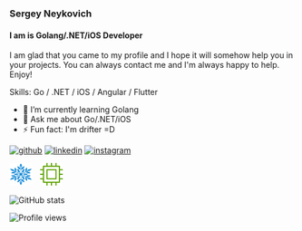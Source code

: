 ### Sergey Neykovich
#### I am is Golang/.NET/iOS Developer

I am glad that you came to my profile and I hope it will somehow help you in your projects. You can always contact me and I'm always happy to help.
Enjoy!

Skills: Go / .NET / iOS / Angular / Flutter

- 🌱 I’m currently learning Golang 
- 💬 Ask me about Go/.NET/iOS 
- ⚡ Fun fact: I'm drifter =D 


[<img src='https://cdn.jsdelivr.net/npm/simple-icons@3.0.1/icons/github.svg' alt='github' height='40'>](https://github.com/sneiko)  [<img src='https://cdn.jsdelivr.net/npm/simple-icons@3.0.1/icons/linkedin.svg' alt='linkedin' height='40'>](https://www.linkedin.com/in/https://www.linkedin.com/in/neiko//)  [<img src='https://cdn.jsdelivr.net/npm/simple-icons@3.0.1/icons/instagram.svg' alt='instagram' height='40'>](https://www.instagram.com/s.neiko/)  

<a href='https://archiveprogram.github.com/'><img src='https://raw.githubusercontent.com/acervenky/animated-github-badges/master/assets/acbadge.gif' width='40' height='40'></a> <a href='https://docs.github.com/en/developers'><img src='https://raw.githubusercontent.com/acervenky/animated-github-badges/master/assets/devbadge.gif' width='40' height='40'></a> 

![GitHub stats](https://github-readme-stats.vercel.app/api?username=sneiko&show_icons=true)  

![Profile views](https://gpvc.arturio.dev/sneiko)  
